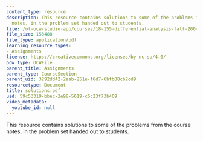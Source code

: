 ```yaml
---
content_type: resource
description: This resource contains solutions to some of the problems from the course
  notes, in the problem set handed out to students.
file: /ol-ocw-studio-app/courses/18-155-differential-analysis-fall-2004/59c53319bbec2e985619c6c23f73b409_solutions.pdf
file_size: 153488
file_type: application/pdf
learning_resource_types:
- Assignments
license: https://creativecommons.org/licenses/by-nc-sa/4.0/
ocw_type: OCWFile
parent_title: Assignments
parent_type: CourseSection
parent_uid: 3292dd42-2aab-251e-f6d7-6bfb08cb2cd9
resourcetype: Document
title: solutions.pdf
uid: 59c53319-bbec-2e98-5619-c6c23f73b409
video_metadata:
  youtube_id: null
---
```

This resource contains solutions to some of the problems from the course notes, in the problem set handed out to students.